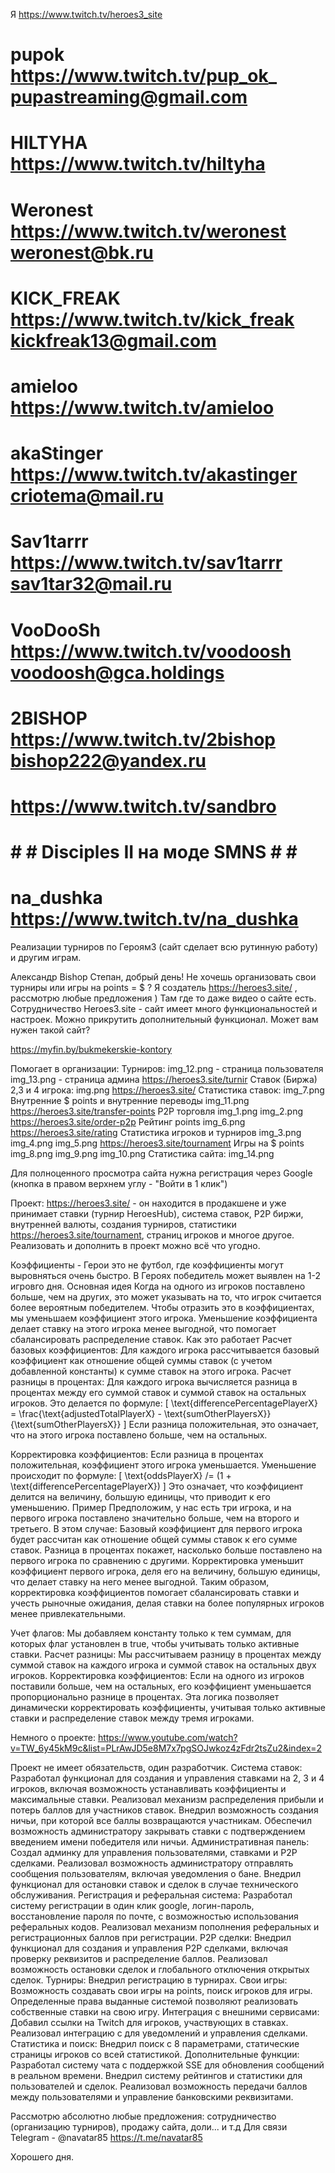 Я
https://www.twitch.tv/heroes3_site

# pupok https://www.twitch.tv/pup_ok_  pupastreaming@gmail.com
# HILTYHA https://www.twitch.tv/hiltyha
# Weronest https://www.twitch.tv/weronest weronest@bk.ru
# KICK_FREAK https://www.twitch.tv/kick_freak  kickfreak13@gmail.com
# amieloo https://www.twitch.tv/amieloo 
# akaStinger https://www.twitch.tv/akastinger criotema@mail.ru
# Sav1tarrr https://www.twitch.tv/sav1tarrr sav1tar32@mail.ru
# VooDooSh https://www.twitch.tv/voodoosh voodoosh@gca.holdings

# 2BISHOP https://www.twitch.tv/2bishop  bishop222@yandex.ru

# https://www.twitch.tv/sandbro

# # # Disciples II на моде SMNS # # #
# na_dushka https://www.twitch.tv/na_dushka

Реализации турниров по Героям3 (сайт сделает всю рутинную работу) и другим играм.

Александр Bishop
Степан, добрый день! 
Не хочешь организовать свои турниры или игры на points = $ ? Я создатель https://heroes3.site/ , рассмотрю любые предложения ) Там где то даже видео о сайте есть.
Сотрудничество Heroes3.site - сайт имеет много функциональностей и настроек. Можно прикрутить дополнительный функционал.
Может вам нужен такой сайт?

https://myfin.by/bukmekerskie-kontory

Помогает в организации:
Турниров: img_12.png - страница пользователя img_13.png - страница админа https://heroes3.site/turnir
Ставок (Биржа) 2,3 и 4 игрока: img.png https://heroes3.site/
Статистика ставок: img_7.png
Внутренние $ points и внутренние переводы img_11.png https://heroes3.site/transfer-points
P2P торговля img_1.png img_2.png https://heroes3.site/order-p2p
Рейтинг points img_6.png https://heroes3.site/rating
Статистика игроков и турниров img_3.png img_4.png img_5.png https://heroes3.site/tournament 
Игры на $ points img_8.png img_9.png img_10.png
Статистика сайта: img_14.png

Для полноценного просмотра сайта нужна регистрация через Google (кнопка в правом верхнем углу - "Войти в 1 клик")

Проект: https://heroes3.site/ - он находится в продакшене и уже принимает ставки (турнир HeroesHub), система ставок, P2P биржи, внутренней валюты, создания турниров, 
статистики https://heroes3.site/tournament, страниц игроков и многое другое. Реализовать и дополнить в проект можно всё что угодно.

Коэффициенты - 
Герои это не футбол, где коэффициенты могут выровняться очень быстро. В Героях победитель может выявлен на 1-2 игровго дня.
Основная идея
Когда на одного из игроков поставлено больше, чем на других, это может указывать на то, что игрок считается более вероятным победителем. Чтобы отразить это в коэффициентах, мы уменьшаем коэффициент этого игрока. Уменьшение коэффициента делает ставку на этого игрока менее выгодной, что помогает сбалансировать распределение ставок.
Как это работает
Расчет базовых коэффициентов:
Для каждого игрока рассчитывается базовый коэффициент как отношение общей суммы ставок (с учетом добавленной константы) к сумме ставок на этого игрока.
Расчет разницы в процентах:
Для каждого игрока вычисляется разница в процентах между его суммой ставок и суммой ставок на остальных игроков. Это делается по формуле: [ \text{differencePercentagePlayerX} = \frac{\text{adjustedTotalPlayerX} - \text{sumOtherPlayersX}}{\text{sumOtherPlayersX}} ]
Если разница положительная, это означает, что на этого игрока поставлено больше, чем на остальных.


Корректировка коэффициентов:
Если разница в процентах положительная, коэффициент этого игрока уменьшается. Уменьшение происходит по формуле: [ \text{oddsPlayerX} /= (1 + \text{differencePercentagePlayerX}) ]
Это означает, что коэффициент делится на величину, большую единицы, что приводит к его уменьшению.
Пример
Предположим, у нас есть три игрока, и на первого игрока поставлено значительно больше, чем на второго и третьего. В этом случае:
Базовый коэффициент для первого игрока будет рассчитан как отношение общей суммы ставок к его сумме ставок.
Разница в процентах покажет, насколько больше поставлено на первого игрока по сравнению с другими.
Корректировка уменьшит коэффициент первого игрока, деля его на величину, большую единицы, что делает ставку на него менее выгодной.
Таким образом, корректировка коэффициентов помогает сбалансировать ставки и учесть рыночные ожидания, делая ставки на более популярных игроков менее привлекательными.


Учет флагов: Мы добавляем константу только к тем суммам, для которых флаг установлен в true, чтобы учитывать только активные ставки.
Расчет разницы: Мы рассчитываем разницу в процентах между суммой ставок на каждого игрока и суммой ставок на остальных двух игроков.
Корректировка коэффициентов: Если на одного из игроков поставили больше, чем на остальных, его коэффициент уменьшается пропорционально разнице в процентах.
Эта логика позволяет динамически корректировать коэффициенты, учитывая только активные ставки и распределение ставок между тремя игроками.


Немного о проекте:
https://www.youtube.com/watch?v=TW_6y45kM9c&list=PLrAwJD5e8M7x7pgSOJwkoz4zFdr2tsZu2&index=2

Проект не имеет обязательств, один разработчик.
Система ставок:
Разработал функционал для создания и управления ставками на 2, 3 и 4 игроков, включая возможность устанавливать коэффициенты и максимальные ставки.
Реализовал механизм распределения прибыли и потерь баллов для участников ставок.
Внедрил возможность создания ничьи, при которой все баллы возвращаются участникам.
Обеспечил возможность администратору закрывать ставки с подтверждением введением имени победителя или ничьи.
Административная панель:
Создал админку для управления пользователями, ставками и P2P сделками.
Реализовал возможность администратору отправлять сообщения пользователям, включая уведомления о бане.
Внедрил функционал для остановки ставок и сделок в случае технического обслуживания.
Регистрация и реферальная система:
Разработал систему регистрации в один клик google, логин-пароль, восстановление пароля по почте, с возможностью использования реферальных кодов.
Реализовал механизм пополнения реферальных и регистрационных баллов при регистрации.
P2P сделки:
Внедрил функционал для создания и управления P2P сделками, включая проверку реквизитов и распределение баллов.
Реализовал возможность остановки сделок и глобального отключения открытых сделок.
Турниры:
Внедрил регистрацию в турнирах.
Свои игры:
Возможность создавать свои игры на points, поиск игроков для игры. Определенные права выданные системой позволяют реализовать собственные ставки на свою игру.
Интеграция с внешними сервисами:
Добавил ссылки на Twitch для игроков, участвующих в ставках.
Реализовал интеграцию с для уведомлений и управления сделками.
Статистика и поиск:
Внедрил поиск с 8 параметрами, статические страницы игроков со всей статистикой.
Дополнительные функции:
Разработал систему чата с поддержкой SSE для обновления сообщений в реальном времени.
Внедрил систему рейтингов и статистики для пользователей и сделок.
Реализовал возможность передачи баллов между пользователями и управление банковскими реквизитами.

Рассмотрю абсолютно любые предложения: сотрудничество (организацию турниров), продажу сайта, доли... и т.д
Для связи Telegram - @navatar85   https://t.me/navatar85

Хорошего дня.